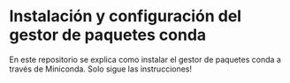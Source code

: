 # Instalación y configuración del gestor de paquetes conda  

En este repositorio se explica como instalar el gestor de paquetes conda a través de Miniconda. Solo sigue las instrucciones!
